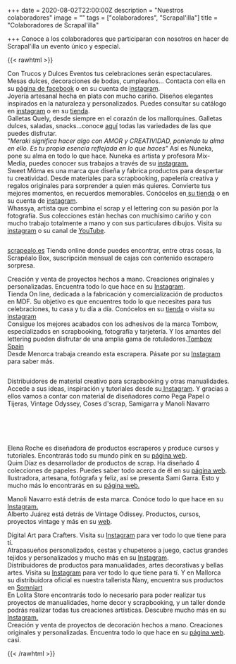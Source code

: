 +++
date = 2020-08-02T22:00:00Z
description = "Nuestros colaboradores"
image = ""
tags = ["colaboradores", "Scrapal'illa"]
title = "Colaboradores de Scrapal'illa"

+++
Conoce a los colaboradores que participaran con nosotros en hacer de Scrapal'illa un evento único y especial.

{{< rawhtml >}}

<div class="box alt">

<div class="row 50% uniform">

<div class="3u"><span><img src="/uploads/trucos-y-dulces-2020-08-11.jpg" alt="" /></span></div>

<div class="3u"><span class="image fit">Con Trucos y Dulces Eventos tus celebraciones serán espectaculares. Mesas dulces, decoraciones de bodas, cumpleaños... Contacta con ella en su <a href="https://www.facebook.com/trucosydulceseventos">página de facebook</a> o en su cuenta de <a href="https://www.instagram.com/trucosydulces_eventos/">instagram</a>.</span></div>

<div class="3u"><span><img src="/uploads/flores-de-guirior2-2020-08-24.jpg" alt="" /></span></div>

<div class="3u$"><span class="image fit">Joyería artesanal hecha en plata con mucho cariño. Diseños elegantes inspirados en la naturaleza y personalizados. Puedes consultar su catálogo en <a href="https://www.instagram.com/flores_de_guirior/">instagram</a> o en su <a href="https://esmosaik.com/es/flores-de-guirior/">tienda</a>.</span></div>

<div class="3u"><span><img src="/uploads/quely-logo-2020-08-11.jpg" alt="" /></span></div>

<div class="3u"><span class="image fit">Galletas Quely, desde siempre en el corazón de los mallorquines. Galletas dulces, saladas, snacks...conoce <a href="https://quely.com/es/">aquí</a> todas las variedades de las que puedes disfrutar.</span></div>

<div class="3u"><span><img src="/uploads/nuneka-2020-09-05.png" alt="" /></span></div>

<div class="3u$"><span class="image fit"><i>"Meraki significa hacer algo con AMOR y CREATIVIDAD, poniendo tu alma en ello. Es tu propia esencia reflejada en lo que haces"</i> Así es Nuneka, pone su alma en todo lo que hace. Nuneka es artista y profesora Mix-Media, puedes conocer sus trabajos a través de su <a href="https://www.instagram.com/nuneka__/">instagram.</a></span></div>

<div class="3u"><span><img src="/uploads/sweetmoma-2020-09-05.png" alt="" /></span></div>

<div class="3u"><span class="image fit">Sweet Möma es una marca que diseña y fabrica productos para despertar tu creatividad. Desde materiales para scrapbooking, papelería creativa y regalos originales para sorprender a quien más quieres. Convierte tus mejores momentos, en recuerdos memorables. Conócelos en<a href="https://sweetmoma.com/es/"> su tienda</a> o en su cuenta de <a href="https://www.instagram.com/sweetmomabcn/">instagram</a>.</span></div>

<div class="3u"><span><img src="/uploads/whayssa-2020-09-05.png" alt="" /></span></div>

<div class="3u$"><span class="image fit">Whassya, artista que combina el scrap y el lettering con su pasión por la fotografía. Sus colecciones están hechas con muchísimo cariño y con mucho trabajo totalmente a mano y con sus particulares dibujos. Visita su <a href="https://www.instagram.com/whassya/">instagram</a> o su canal de <a href="https://www.youtube.com/c/WhassyaMaspirosa">YouTube</a>.</span></div>

</div>

</div>

<!--Prueba Marga-->

<!-- Para logo grande. izquierda imagen, derecha texto Scrapealo-->

<div class="row">

<div class="6u 12u$(small)">

<span><img src="/uploads/scrapealo-2020-09-05.png" alt="" /></span>

</div>

<div class="6u$ 12u$(small)">

<a href="https://scrapealo.es/">scrapealo.es</a> Tienda online donde puedes encontrar, entre otras cosas, la Scrapéalo Box, suscripción mensual de cajas con contenido escrapero sorpresa.

</div>

</div>

<!--FIN logo grande-->

<!--Disposición clásica: 2 logos con su descripción-->

<div class="row">

<div class="row 50% uniform">

<div class="3u"><span><img src="/uploads/coquitoscrapero-2020-09-05.png" alt="" /></span></div>

<div class="3u"><span class="image fit">Creación y venta de proyectos hechos a mano. Creaciones originales y personalizadas. Encuentra todo lo que hace en su <a href="https://www.instagram.com/coquitoscrapero/">Instagram</a>.</span></div>

<div class="3u"><span><img src="/uploads/artelaserdesign-2020-09-12.png" alt="" /></span></div>

<div class="3u$"><span class="image fit">Tienda On line, dedicada a la fabricación y comercialización de productos en MDF. Su objetivo es que encuentres todo lo que necesites para tus celebraciones, tu casa y tu día a día. Conócelos en su <a href="[https://www.artelaserdesign.com/](https://www.artelaserdesign.com/ "https://www.artelaserdesign.com/")">tienda</a> o visita su <a href="[https://www.instagram.com/artelaserdesign/](https://www.instagram.com/artelaserdesign/ "https://www.instagram.com/artelaserdesign/")">instagram</a></span></div>

<div class="3u"><span><img src="/uploads/tombow-2020-09-12.png" alt="" /></span></div>

<div class="3u"><span class="image fit">Consigue los mejores acabados con los adhesivos de la marca Tombow, especializados en scrapbooking, fotografía y tarjetería. Y los amantes del lettering pueden disfrutar de una amplia gama de rotuladores.<a href="https://www.instagram.com/tombow.spain/">Tombow Spain</a></span></div>

<div class="3u"><span><img src="/uploads/scrapmenorca-2020-09-12.png" alt="" /></span></div>

<div class="3u$"><span class="image fit">Desde Menorca trabaja creando esta escrapera. Pásate por su <a href="https://www.instagram.com/scrapmenorca/">Instagram</a> para saber más.</span></div>

</div><!--ROW 50 UNIFORM-->

</div><!--ROW-->

<!-- Para logo grande. izquierda imagen, derecha texto BasicCrea-->

<div class="row">

<div class="6u 12u$(small)">

<span><img src="/uploads/basiccrea-2020-09-12.png" alt="" /></span>

</div>

<div class="6u$ 12u$(small)">

Distribuidores de material creativo para scrapbooking y otras manualidades. Accede a sus ideas, inspiración y tutoriales desde su<a href="https://www.instagram.com/basiccrea2/"> Instagram</a>. Y gracias a ellos vamos a contar con material de diseñadores como Pega Papel o Tijeras, Vintage Odyssey, Coses d'scrap, Samigarra y Manoli Navarro

</div>

</div>

<!--FIN logo grande-->

<!--Prueba Vanessa-->

<!--Poner 5 logos y debajo su descripción-->

<div class="row">

<div class="2u">

<span><img src="/uploads/pegapapelotijeras2-2020-09-12.png" alt="" /></span>

</div>

<div class="2u">

<span><img src="/uploads/cosesdscrap2-2020-09-12.png" alt="" /></span>

</div>

<div class="2u">

<span><img src="/uploads/pegapapelotijeras2-2020-09-12.png" alt="" /></span>

</div>

<div class="2u">

<span><img src="/uploads/samigarra2-2020-09-12.png" alt="" /></span>

</div>

<div class="2u$">

<span><img src="/uploads/pegapapelotijeras2-2020-09-12.png" alt="" /></span>

</div>

<div class="2u">Elena Roche es diseñadora de productos escraperos y produce cursos y tutoriales. Encontrarás todo su mundo pink en su <a href="https://www.pegapapelotijeras.com/">página web</a>.

</div>

<div class="2u">Quim Díaz es desarrollador de productos de scrap. Ha diseñado 4 colecciones de papeles. Puedes saber todo acerca de él en su <a href="https://www.cosesdscrap.com/">página web</a>.

</div>

<div class="2u">Ilustradora, artesana, fotógrafa y feliz, así se presenta Sami Garra. Esto y mucho más lo encontrarás en su <a href="https://samigarra.com/">página web.</a></p>

</div>

<div class="2u">Manoli Navarro está detrás de esta marca. Conóce todo lo que hace en su <a href="https://www.instagram.com/manolinavarro/">Instagram.</a>

</div>

<div class="2u$">Alberto Juárez está detrás de Vintage Odissey. Productos, cursos, proyectos vintage y más en su <a href="https://www.vintageodyssey.net/">web</a>.</span></div>

</div>

<p></p>

<!--FIN prueba Vanessa-->

<!--Disposición clásica: 2 logos con su descripción-->

<div class="row">

<div class="row 50% uniform">

<div class="3u"><span><img src="/uploads/beadesign-2020-09-12.png" alt="" /></span></div>

<div class="3u"><span class="image fit">Digital Art para Crafters. Visita su <a href="https://www.instagram.com/beadesign.bcn/">Instagram</a> para ver todo lo que tiene para tí.</span></div>

<div class="3u"><span><img src="/uploads/lasonadoramilcrafts-2020-09-12.png" alt="" /></span></div>

<div class="3u$"><span class="image fit">Atrapasueños personalizados, cestas y chupeteros a juego, cactus grandes tejidos y personalizados y mucho más en su <a href="https://www.instagram.com/lasonadora.milcrafts/">Instagram</a>.</span></div>

<div class="3u"><span><img src="/uploads/montejo-2020-09-12.png" alt="" /></span></div>

<div class="3u"><span class="image fit">Distribuidores de productos para manualidades, artes decorativas y bellas artes. Visita su <a href="https://www.instagram.com/artemontejo/">Instagram</a> para ver todo lo que tiene para tí. Y en Mallorca su distribuidora oficial es nuestra tallerista Nany, encuentra sus productos en <a href="https://somniartpalma.com">Somniart</a></span></div>

<div class="3u"><span><img src="/uploads/lolita-2020-09-05.png" alt="" /></span></div>

<div class="3u$"><span class="image fit">En Lolita Store encontrarás todo lo necesario para poder realizar tus proyectos de manualidades, home decor y scrapbooking, y un taller donde podrás realizar todas tus creaciones artísticas. Descubre mucho más en su  <a href="https://www.instagram.com/elmundodelolita/">Instagram.</a></span></div>

<div class="3u"><span><img src="/uploads/logo_sonrisas-de-papel-2020-09-10.jpg" alt="" /></span></div>

<div class="3u"><span class="image fit">Creación y venta de proyectos de decoración hechos a mano. Creaciones originales y personalizadas. Encuentra todo lo que hace en su <a href="https://www.sonrisasdepapel.es/">página web</a>.</span></div>

<div class="3u"><span class="image fit">casi.</span></div>

</div><!--ROW 50 UNIFORM-->

</div><!--ROW-->

{{< /rawhtml >}}